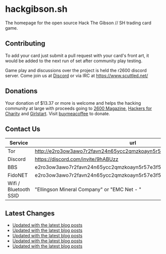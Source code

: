 # hackgibson.sh
The homepage for the open source Hack The Gibson // SH trading card game.


## Contributing

To add your card just submit a pull request with your card's front art, it would be added to the next run of set after community play testing.

Game play and discussions over the project is held the r2600 discord server. Come join us at [Discord](https://discord.com/invite/9hABUzz) or via IRC at https://www.scuttled.net/


## Donations

Your donation of $13.37 or more is welcome and helps the hacking community at large with proceeds going to [2600 Magazine](https://2600.com/), [Hackers for Charity](https://hackersforcharity.org) and [Girlstart](https://girlstart.org).  Visit [buymeacoffee](https://www.buymeacoffee.com/hackgibson.sh) to donate.


## Contact Us

Service | url
-|-
Tor | http://e2ro3ow3awo7r2favn24n65ycc2qmzkoayn5r57e3f56nvjwdcgg32ad.onion
Discord | https://discord.com/invite/9hABUzz
BBS | e2ro3ow3awo7r2favn24n65ycc2qmzkoayn5r57e3f56nvjwdcgg32ad.onion:23
FidoNET | e2ro3ow3awo7r2favn24n65ycc2qmzkoayn5r57e3f56nvjwdcgg32ad.onion:24554
Wifi / Bluetooth SSID | "Ellingson Mineral Company" or "EMC Net - <fidonet address>"

## Latest Changes
<!-- BLOG-POST-LIST:START -->
- [Updated with the latest blog posts](https://github.com/DFW2600/hackgibson.sh/commit/24a7f831d925b72496871c4f41a0a1aa3201fee0)
- [Updated with the latest blog posts](https://github.com/DFW2600/hackgibson.sh/commit/c7c616511bfce144aa3b8c4b13ded8438c6ae3be)
- [Updated with the latest blog posts](https://github.com/DFW2600/hackgibson.sh/commit/3673627b5198702e94e4374f5e348960478acc02)
- [Updated with the latest blog posts](https://github.com/DFW2600/hackgibson.sh/commit/c84f467b5c8fa8efd9beaca75c1763f7c7924d03)
- [Updated with the latest blog posts](https://github.com/DFW2600/hackgibson.sh/commit/e72aeed1c1e83410d570fc7790a01ed38a30c8ab)
<!-- BLOG-POST-LIST:END -->
